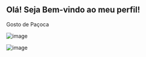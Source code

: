 ## Olá! Seja Bem-vindo ao meu perfil!
Gosto de Paçoca



![image](https://media1.tenor.com/m/9jLUbbzK03sAAAAC/john-pork-john-pork-call.gif)





![image](https://media.tenor.com/LlK_OOh-Av4AAAAi/babaprorb-ustarbbabapro.gif)

